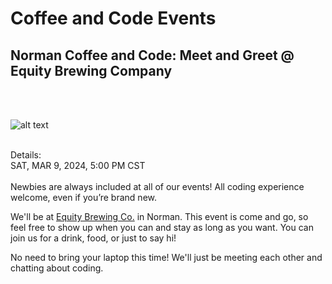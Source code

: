 # Coffee and Code Events

## Norman Coffee and Code: Meet and Greet @ Equity Brewing Company
<br>
<br>

![alt text](https://secure.meetupstatic.com/photos/event/a/5/8/f/600_519402383.webp?w=384)

<br>
Details: <br>
SAT, MAR 9, 2024, 5:00 PM CST<br><br>
Newbies are always included at all of our events! All coding experience welcome, even if you’re brand new.

We'll be at <a href="https://www.equitybrewingco.com/">Equity Brewing Co.</a> in Norman. This event is come and go, so feel free to show up when you can and stay as long as you want. You can join us for a drink, food, or just to say hi!

No need to bring your laptop this time! We'll just be meeting each other and chatting about coding.
<br>
<br>



